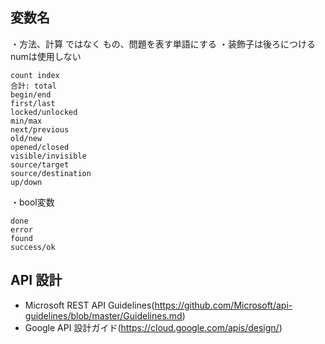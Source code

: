 ## 変数名

・方法、計算 ではなく もの、問題を表す単語にする
・装飾子は後ろにつける
numは使用しない

```
count index
合計: total
begin/end
first/last
locked/unlocked
min/max
next/previous
old/new
opened/closed
visible/invisible
source/target
source/destination
up/down
```

・bool変数

```
done
error
found
success/ok
```


## API 設計
- Microsoft REST API Guidelines(https://github.com/Microsoft/api-guidelines/blob/master/Guidelines.md)
- Google API 設計ガイド(https://cloud.google.com/apis/design/)
